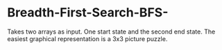# Breadth-First-Search-BFS-
Takes two arrays as input. One start state and the second end state. The easiest graphical representation is a 3x3 picture puzzle.
